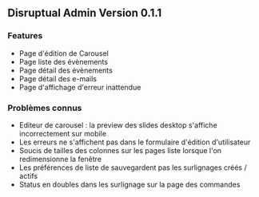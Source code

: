 ## Disruptual Admin Version 0.1.1

### Features

- Page d'édition de Carousel
- Page liste des évènements
- Page détail des évènements
- Page détail des e-mails
- Page d'affichage d'erreur inattendue

### Problèmes connus

- Editeur de carousel : la preview des slides desktop s'affiche incorrectement sur mobile
- Les erreurs ne s'affichent pas dans le formulaire d'édition d'utilisateur
- Soucis de tailles des colonnes sur les pages liste lorsque l'on redimensionne la fenêtre
- Les préférences de liste de sauvegardent pas les surlignages créés / actifs
- Status en doubles dans les surlignage sur la page des commandes
